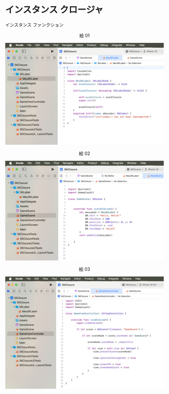 # インスタンス クロージャ

インスタンス ファンクション

<div align="center">
絵 01
</div>

![](Imagens/Swift-Closure-Instance-Img01.png)

<div align="center">
絵 02
</div>

![](Imagens/Swift-Closure-Instance-Img02.png)

<div align="center">
絵 03
</div>

![](Imagens/Swift-Closure-Instance-Img03.png)